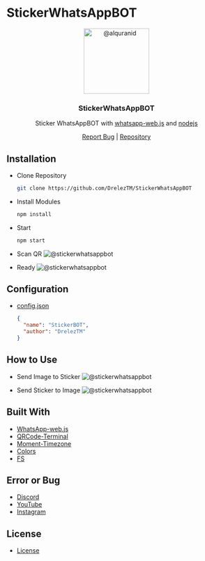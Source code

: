 # StickerWhatsAppBOT
<p align="center">
  <img alt="@alquranid" style="width: 150px;" src="https://cdn.discordapp.com/attachments/858321432178196490/1023200282479439933/a2cb87c97e9786637783db3b9639143a.gif">
</p>
<div align="center">
  <h3>StickerWhatsAppBOT</h3>
  <p>Sticker WhatsAppBOT with <a href="https://github.com/pedroslopez/whatsapp-web.js/">whatsapp-web.js</a> and <a href="https://nodejs.org/en/">nodejs</a></p>
</div>
<div align="center">
  <a href="https://dsc.gg/DrelezTM">Report Bug</a> | <a href="https://github.com/DrelezTM/StickerWhatsAppBOT/">Repository</a>
</div>

## Installation
* Clone Repository
  ```sh
  git clone https://github.com/DrelezTM/StickerWhatsAppBOT
  ```
* Install Modules
  ```sh
  npm install
  ```
* Start
  ```sh
  npm start
  ```
* Scan QR
  <img alt="@stickerwhatsappbot" src="https://media.discordapp.net/attachments/858321432178196490/1023202756049240145/ss2.png?width=1440&height=566">

* Ready
  <img alt="@stickerwhatsappbot" src="https://media.discordapp.net/attachments/858321432178196490/1023202755709517834/ss1.png?width=1440&height=241">
 
 ## Configuration
* [config.json](https://github.com/DrelezTM/StickerWhatsAppBOT/blob/main/config/config.json)
  ```json
  {
    "name": "StickerBOT",
    "author": "DrelezTM"
  }
  ```
 
 ## How to Use
 * Send Image to Sticker
   <img alt="@stickerwhatsappbot" src="https://cdn.discordapp.com/attachments/858321432178196490/1023197425587994714/IMG_20220924_184044.jpg">
  
 * Send Sticker to Image
   <img alt="@stickerwhatsappbot" src="https://cdn.discordapp.com/attachments/858321432178196490/1023197425332133989/IMG_20220924_184103.jpg">

## Built With
* [WhatsApp-web.js](https://github.com/pedroslopez/whatsapp-web.js/)
* [QRCode-Terminal](https://www.npmjs.com/package/qrcode-terminal)
* [Moment-Timezone](https://www.npmjs.com/package/moment-timezone)
* [Colors](https://www.npmjs.com/package/colors)
* [FS](https://www.npmjs.com/package/fs)

## Error or Bug
* [Discord](https://dsc.gg/DrelezTM)
* [YouTube](https://www.youtube.com/p/DrelezTM)
* [Instagram](https://www.instagram.com/DrelezTM)

## License
* [License](https://github.com/DrelezTM/StickerWhatsAppBOT/blob/main/LICENSE)
